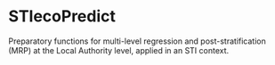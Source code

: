 STIecoPredict
=============

Preparatory functions for multi-level regression and post-stratification
(MRP) at the Local Authority level, applied in an STI context.
